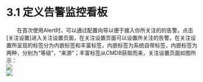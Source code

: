 # 3.1    定义告警监控看板
　　在首次使用Alert时，可以通过配置向导以便于接入你所关注的的告警。点击[关注设置]进入关注设置页面，在关注设置页面可以设置所关注的告警。在关注设置所呈现的标签分为内嵌标签和丰富标签，内嵌标签为系统自带标签，内嵌标签为两种，分别为“等级”，“来源”；丰富标签从CMDB获取而来，关注设置页面如图所示：  
![](图3.jpeg)  
![](图4.jpeg)  

